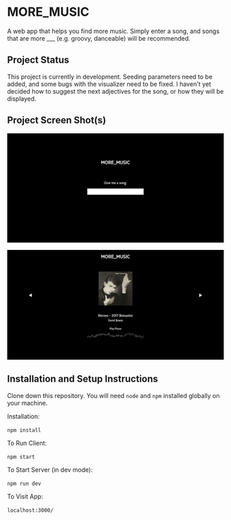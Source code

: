 # MORE_MUSIC
A web app that helps you find more music. Simply enter a song, and songs that are more ___ (e.g. groovy, danceable) will be recommended.

## Project Status

This project is currently in development. Seeding parameters need to be added, and some bugs with the visualizer need to be fixed. I haven't yet decided how to suggest the next adjectives for the song, or how they will be displayed. 

## Project Screen Shot(s)

![landing page](/resources/Images/landing.jpg "Landing Page")

![discover page](/resources/Images/discover.jpg "Discover Page")

## Installation and Setup Instructions


Clone down this repository. You will need `node` and `npm` installed globally on your machine.  

Installation:

`npm install`  

To Run Client:  

`npm start`  

To Start Server (in dev mode):

`npm run dev`  

To Visit App:

`localhost:3000/` 

